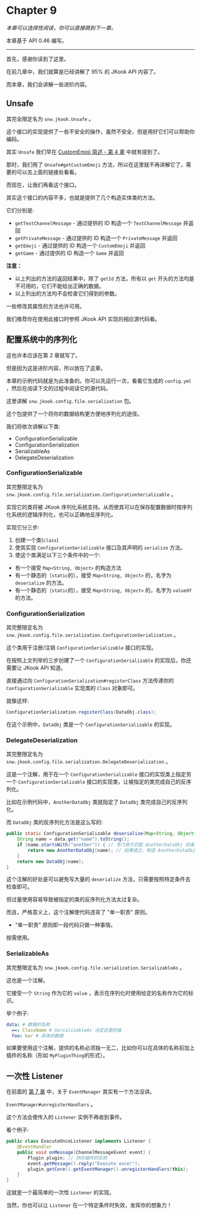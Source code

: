 # Chapter 9

_本章可以选择性阅读，你可以直接跳到下一章。_

本章基于 API 0.46 编写。

---

首先，感谢你读到了这里。

在前几章中，我们就算是已经讲解了 95% 的 JKook API 内容了。

而本章，我们会讲解一些进阶内容。

## Unsafe

其完全限定名为 `snw.jkook.Unsafe` 。

这个接口的实现提供了一些不安全的操作，虽然不安全，但是用好它们可以帮助你编码。

其实 `Unsafe` 我们早在 [CustomEmoji 简述 - 第 4 章](../ch_4/README.md#CustomEmoji) 中就有提到了。

那时，我们用了 `Unsafe#getCustomEmoji` 方法，所以在这里就不再讲解它了，需要的可以去上面的链接处看看。

而现在，让我们再看这个接口。

其实这个接口的内容不多，也就是提供了几个构造实体类的方法。

它们分别是:
* `getTextChannelMessage` - 通过提供的 ID 构造一个 `TextChannelMessage` 并返回
* `getPrivateMessage` - 通过提供的 ID 构造一个 `PrivateMessage` 并返回
* `getEmoji` - 通过提供的 ID 构造一个 `CustomEmoji` 并返回
* `getGame` - 通过提供的 ID 构造一个 `Game` 并返回

**注意：**
* 以上列出的方法的返回结果中，除了 `getId` 方法，所有以 `get` 开头的方法均是不可用的，它们不能给出正确的数据。
* 以上列出的方法均不会检查它们得到的参数。

一些修改其属性的方法也许可用。

我们推荐你在使用此接口时参照 JKook API 实现的相应源代码看。

## 配置系统中的序列化

这也许本应该在第 2 章就写了。

但是因为这是进阶内容，所以放在了这章。

本章的示例代码就是为此准备的。你可以先运行一次，看看它生成的 `config.yml` ，然后在阅读下文的过程中阅读它的源代码。

这里讲解 `snw.jkook.config.file.serialization` 包。

这个包提供了一个将你的数据结构更方便地序列化的途径。

我们将依次讲解以下类:
* ConfigurationSerializable
* ConfigurationSerialization
* SerializableAs
* DelegateDeserialization

### ConfigurationSerializable

其完整限定名为 `snw.jkook.config.file.serialization.ConfigurationSerializable` 。

实现它的类将被 JKook 序列化系统支持。从而使其可以在保存配置数据时按序列化系统的逻辑序列化，也可以正确地反序列化。

实现它分三步:
1. 创建一个类(`class`)
2. 使其实现 `ConfigurationSerializable` 接口及其声明的 `serialize` 方法。
3. 使这个类满足以下三个条件中的一个:
* 有一个接受 `Map<String, Object>` 的构造方法
* 有一个静态的（`static`的），接受 `Map<String, Object>` 的，名字为 `deserialize` 的方法。
* 有一个静态的（`static`的），接受 `Map<String, Object>` 的，名字为 `valueOf` 的方法。

### ConfigurationSerialization

其完整限定名为 `snw.jkook.config.file.serialization.ConfigurationSerialization` 。

这个类用于注册/注销 `ConfigurationSerializable` 接口的实现。

在按照上文列举的三步创建了一个 `ConfigurationSerializable` 的实现后，你还需要让 JKook API 知道。

直接通过向 `ConfigurationSerialization#registerClass` 方法传递你的 `ConfigurationSerializable` 实现类的 `Class` 对象即可。

就像这样:
```java
ConfigurationSerialization.registerClass(DataObj.class);
```

在这个示例中，`DataObj` 类是一个 `ConfigurationSerializable` 的实现。

### DelegateDeserialization

其完整限定名为 `snw.jkook.config.file.serialization.DelegateDeserialization` 。

这是一个注解，用于在一个 `ConfigurationSerializable` 接口的实现类上指定另一个 `ConfigurationSerializable` 接口的实现类，让被指定的类完成自己的反序列化。

比如在示例代码中，`AnotherDataObj` 类就指定了 `DataObj` 类完成自己的反序列化。

而 `DataObj` 类的反序列化方法是这么写的:
```java
public static ConfigurationSerializable deserialize(Map<String, Object> data) {
    String name = data.get("name").toString();
    if (name.startsWith("another")) { // 专门用于匹配 AnotherDataObj 的条件
        return new AnotherDataObj(name); // 如果成立，构造 AnotherDataObj 的实例，而不是 DataObj
    }
    return new DataObj(name);
}
```

这个注解的好处是可以避免写大量的 `deserialize` 方法，只需要按照特定条件去检查即可。

但过量使用容易导致被指定的类的反序列化方法太过复杂。

而且，严格意义上，这个注解使代码违背了 "单一职责" 原则。
* "单一职责" 原则即一段代码只做一种事情。

按需使用。

### SerializableAs

其完整限定名为 `snw.jkook.config.file.serialization.SerializableAs` 。

这也是一个注解。

它接受一个 `String` 作为它的 `value` ，表示在序列化时使用给定的名称作为它的标识。

举个例子:
```yml
data: # 数据的名称
  ==: ClassName # SerializableAs 决定这里的值
  foo: bar # 具体的数据
```

如果要使用这个注解，提供的名称必须独一无二，比如你可以在具体的名称前加上插件的名称（形如 `MyPluginThing`的形式）。

## 一次性 Listener

在前面的 [第 7 章](../ch_7/README.md) 中，关于 `EventManager` 其实有一个方法没讲。

`EventManager#unregisterHandlers` 。

这个方法会使传入的 `Listener` 实例不再收到事件。

看个例子:
```java
public class ExecuteOnceListener implements Listener {
    @EventHandler
    public void onMessage(ChannelMessageEvent event) {
        Plugin plugin; // 你的插件的实例
        event.getMessage().reply("Execute once!");
        plugin.getCore().getEventManager().unregisterHandlers(this);
    }
}
```

这就是一个最简单的一次性 `Listener` 的实现。

当然，你也可以让 `Listener` 在一个特定条件时失效，发挥你的想象力！
